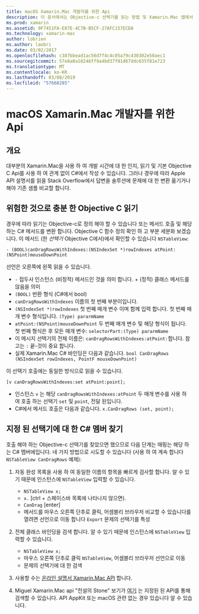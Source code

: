```yaml
---
title: macOS Xamarin.Mac 개발자를 위한 Api
description: 이 문서에서는 Objective-c 선택기를 읽는 방법 및 Xamarin.Mac 앱에서 해당 C# 메서드를 찾는 방법을 설명 합니다.
ms.prod: xamarin
ms.assetid: 9F7451FA-E07E-4C7B-B5CF-27AFC157ECDA
ms.technology: xamarin-mac
author: lobrien
ms.author: laobri
ms.date: 03/02/2017
ms.openlocfilehash: c387bbead1ac56d7f4c4c05a79c430302e50aec1
ms.sourcegitcommit: 57e8a0a10246ff9a4bd37f01d67ddc635f81e723
ms.translationtype: MT
ms.contentlocale: ko-KR
ms.lasthandoff: 03/08/2019
ms.locfileid: "57668285"
---
```

# <a name="macos-apis-for-xamarinmac-developers"></a>macOS Xamarin.Mac 개발자를 위한 Api

## <a name="overview"></a>개요

대부분의 Xamarin.Mac을 사용 하 여 개발 시간에 대 한 인지, 읽기 및 기본 Objective C Api를 사용 하 여 관계 없이 C#에서 작성 수 있습니다. 그러나 경우에 따라 Apple API 설명서를 읽을 Stack Overflow에서 답변을 솔루션에 문제에 대 한 변환 옮기거나 해야 기존 샘플 비교할 합니다.

## <a name="reading-enough-objective-c-to-be-dangerous"></a>위험한 것으로 충분 한 Objective C 읽기

경우에 따라 읽기는 Objective-c로 정의 해야 할 수 있습니다 또는 메서드 호출 및 해당 하는 C# 메서드를 변환 합니다. Objective C 함수 정의 확인 하 고 부분 세분화 보겠습니다. 이 메서드 (한 *선택기* Objective C에서)에서 확인할 수 있습니다 `NSTableView`:

```objc
- (BOOL)canDragRowsWithIndexes:(NSIndexSet *)rowIndexes atPoint:(NSPoint)mouseDownPoint
```

선언은 오른쪽에 왼쪽 읽을 수 있습니다.

- `-` 접두사 인스턴스 (비정적) 메서드인 것을 의미 합니다. + (정적) 클래스 메서드를 않음을 의미
- `(BOOL)` 반환 형식 (C#에서 bool)
- `canDragRowsWithIndexes` 이름의 첫 번째 부분이입니다.
- `(NSIndexSet *)rowIndexes` 첫 번째 매개 변수 이며 함께 입력 합니다. 첫 번째 매개 변수 형식입니다. `(Type) pararmName`
- `atPoint:(NSPoint)mouseDownPoint` 두 번째 매개 변수 및 해당 형식이 됩니다. 첫 번째 형식은 후 모든 매개 변수: `selectorPart:(Type) pararmName`
- 이 메시지 선택기의 전체 이름은: `canDragRowsWithIndexes:atPoint:`합니다. 참고는 `:` 끝-것이 중요 합니다.
- 실제 Xamarin.Mac C# 바인딩은 다음과 같습니다. `bool CanDragRows (NSIndexSet rowIndexes, PointF mouseDownPoint)`

이 선택기 호출에는 동일한 방식으로 읽을 수 있습니다.

```objc
[v canDragRowsWithIndexes:set atPoint:point];
```

- 인스턴스 `v` 는 해당 `canDragRowsWithIndexes:atPoint` 두 매개 변수를 사용 하 여 호출 하는 선택기 `set` 및 `point`, 전달 된입니다.
- C#에서 메서드 호출은 다음과 같습니다. `x.CanDragRows (set, point);`

<a name="finding_selector" />

## <a name="finding-the-c-member-for-a-given-selector"></a>지정 된 선택기에 대 한 C# 멤버 찾기

호출 해야 하는 Objective-c 선택기를 찾았으면 했으므로 다음 단계는 매핑는 해당 하는 C# 멤버에입니다. 네 가지 방법으로 시도할 수 있습니다 (사용 하 여 계속 합니다 `NSTableView CanDragRows` 예제):

1. 자동 완성 목록을 사용 하 여 동일한 이름의 항목을 빠르게 검사할 합니다. 알 수 있기 때문에 인스턴스에 `NSTableView` 입력할 수 있습니다.

    - `NSTableView x;`
    - `x.` [ctrl + 스페이스바 목록에 나타나지 않으면).
    - `CanDrag` [enter]
    - 메서드를 마우스 오른쪽 단추로 클릭, 어셈블리 브라우저 비교할 수 있습니다를 열려면 선언으로 이동 합니다 `Export` 문제의 선택기를 특성

2. 전체 클래스 바인딩을 검색 합니다. 알 수 있기 때문에 인스턴스에 `NSTableView` 입력할 수 있습니다.

    - `NSTableView x;`
    - 마우스 오른쪽 단추로 클릭 `NSTableView`, 어셈블리 브라우저 선언으로 이동
    - 문제의 선택기에 대 한 검색

3. 사용할 수는 [온라인 설명서 Xamarin.Mac API](https://docs.microsoft.com/dotnet/api/?view=xamarinmac-3.0) 합니다.

4. Miguel Xamarin.Mac api "전설의 Stone" 보기가 [여기](https://tirania.org/tmp/rosetta.html) 는 지정된 된 API를 통해 검색할 수 있습니다. API AppKit 또는 macOS 관련 없는 경우 있습니다 알 수 있습니다.

<!--
Note: In some cases, the assembly browser can hit a bug where it will open but not jump to the right definition. Keep that tab open, switch back to your source code and try again.
Note: The assembly browser tricks currently only works with Xamarin.Mac Classic. This will be fixed in a future version.
-->
